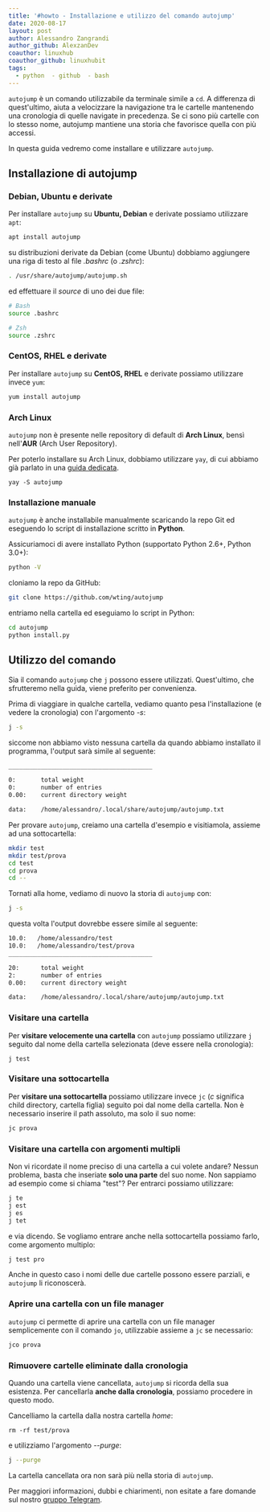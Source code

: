 ```yaml
---
title: '#howto - Installazione e utilizzo del comando autojump'
date: 2020-08-17
layout: post
author: Alessandro Zangrandi
author_github: AlexzanDev
coauthor: linuxhub
coauthor_github: linuxhubit
tags:
  - python  - github  - bash
---
```

`autojump` è un comando utilizzabile da terminale simile a  `cd`. A differenza di quest'ultimo, aiuta a velocizzare la navigazione tra le cartelle mantenendo una cronologia di quelle navigate in precedenza. Se ci sono più cartelle con lo stesso nome, autojump mantiene una storia che favorisce quella con più accessi.

In questa guida vedremo come installare e utilizzare `autojump`.

## Installazione di autojump

### Debian, Ubuntu e derivate

Per installare `autojump` su **Ubuntu, Debian** e derivate possiamo utilizzare `apt`:

```bash
apt install autojump
```

su distribuzioni derivate da Debian (come Ubuntu) dobbiamo aggiungere una riga di testo al file *.bashrc* (o *.zshrc*):

```bash
. /usr/share/autojump/autojump.sh
```

ed effettuare il *source* di uno dei due file:

```bash
# Bash
source .bashrc

# Zsh
source .zshrc
```

### CentOS, RHEL e derivate

Per installare `autojump` su **CentOS, RHEL** e derivate possiamo utilizzare invece `yum`:

```bash
yum install autojump
```

### Arch Linux

`autojump` non è presente nelle repository di default di **Arch Linux**, bensì nell'**AUR** (Arch User Repository).

Per poterlo installare su Arch Linux, dobbiamo utilizzare `yay`, di cui abbiamo già parlato in una [guida dedicata](https://linuxhub.it/articles/howto-introduzione-alla-aur-e-aur-helper#title2).

```
yay -S autojump
```

### Installazione manuale

`autojump` è anche installabile manualmente scaricando la repo Git ed eseguendo lo script di installazione scritto in **Python**.

Assicuriamoci di avere installato Python (supportato Python 2.6+, Python 3.0+):

```bash
python -V
```

cloniamo la repo da GitHub:

```bash
git clone https://github.com/wting/autojump

```

entriamo nella cartella ed eseguiamo lo script in Python:

```bash
cd autojump
python install.py
```

## Utilizzo del comando

Sia il comando `autojump` che `j` possono essere utilizzati. Quest'ultimo, che sfrutteremo nella guida, viene preferito per convenienza.

Prima di viaggiare in qualche cartella, vediamo quanto pesa l'installazione (e vedere la cronologia) con l'argomento *-s*:

```bash
j -s
```

siccome non abbiamo visto nessuna cartella da quando abbiamo installato il programma, l'output sarà simile al seguente:

```bash
________________________________________

0:       total weight
0:       number of entries
0.00:    current directory weight

data:    /home/alessandro/.local/share/autojump/autojump.txt
```

Per provare `autojump`, creiamo una cartella d'esempio e visitiamola, assieme ad una sottocartella:

```bash
mkdir test
mkdir test/prova
cd test
cd prova
cd --
```

Tornati alla home, vediamo di nuovo la storia di `autojump` con:

```bash
j -s
```

questa volta l'output dovrebbe essere simile al seguente:

```bash
10.0:   /home/alessandro/test
10.0:   /home/alessandro/test/prova
________________________________________

20:      total weight
2:       number of entries
0.00:    current directory weight

data:    /home/alessandro/.local/share/autojump/autojump.txt
```

### Visitare una cartella

Per **visitare velocemente una cartella** con `autojump` possiamo utilizzare `j` seguito dal nome della cartella selezionata (deve essere nella cronologia):

```
j test
```

### Visitare una sottocartella

Per **visitare una sottocartella** possiamo utilizzare invece `jc` (*c* significa child directory, cartella figlia) seguito poi dal nome della cartella. Non è necessario inserire il path assoluto, ma solo il suo nome:

```bash
jc prova
```

### Visitare una cartella con argomenti multipli

Non vi ricordate il nome preciso di una cartella a cui volete andare? Nessun problema, basta che inseriate **solo una parte** del suo nome. Non sappiamo ad esempio come si chiama "test"? Per entrarci possiamo utilizzare:

```bash
j te
j est
j es
j tet
```

e via dicendo. Se vogliamo entrare anche nella sottocartella possiamo farlo, come argomento multiplo:

```bash
j test pro
```

Anche in questo caso i nomi delle due cartelle possono essere parziali, e `autojump` li riconoscerà.

### Aprire una cartella con un file manager

`autojump` ci permette di aprire una cartella con un file manager semplicemente con il comando `jo`, utilizzabie assieme a `jc` se necessario:

```bash
jco prova
```

### Rimuovere cartelle eliminate dalla cronologia

Quando una cartella viene cancellata, `autojump` si ricorda della sua esistenza. Per cancellarla **anche dalla cronologia**, possiamo procedere in questo modo.

Cancelliamo la cartella dalla nostra cartella *home*:

```
rm -rf test/prova
```

e utilizziamo l'argomento *--purge*:

```bash
j --purge
```

La cartella cancellata ora non sarà più nella storia di `autojump`.



Per maggiori informazioni, dubbi e chiarimenti, non esitate a fare domande sul nostro [gruppo Telegram](https://t.me/linuxpeople).